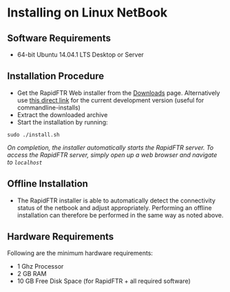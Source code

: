 # Installing on Linux NetBook

## Software Requirements

* 64-bit Ubuntu 14.04.1 LTS Desktop or Server

## Installation Procedure

* Get the RapidFTR Web installer from the [Downloads](https://bit.ly/rapidftr) page. Alternatively use [this direct link](https://bit.ly/rapidftr-server) for the current development version (useful for commandline-installs)
* Extract the downloaded archive
* Start the installation by running:

```
sudo ./install.sh
```
*On completion, the installer automatically starts the RapidFTR server. To access the RapidFTR server, simply open up a web browser and navigate to `localhost`*

## Offline Installation

* The RapidFTR installer is able to automatically detect the connectivity status of the netbook and adjust appropriately. Performing an offline installation can therefore be performed in the same way as noted above.

## Hardware Requirements

Following are the minimum hardware requirements:

* 1 Ghz Processor
* 2 GB RAM
* 10 GB Free Disk Space (for RapidFTR + all required software)
